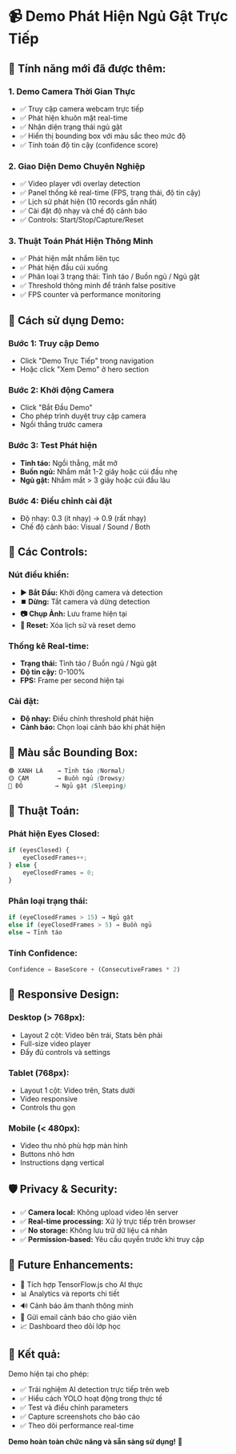 # 📹 Demo Phát Hiện Ngủ Gật Trực Tiếp

## 🚀 Tính năng mới đã được thêm:

### 1. **Demo Camera Thời Gian Thực**
- ✅ Truy cập camera webcam trực tiếp
- ✅ Phát hiện khuôn mặt real-time
- ✅ Nhận diện trạng thái ngủ gật
- ✅ Hiển thị bounding box với màu sắc theo mức độ
- ✅ Tính toán độ tin cậy (confidence score)

### 2. **Giao Diện Demo Chuyên Nghiệp**
- ✅ Video player với overlay detection
- ✅ Panel thống kê real-time (FPS, trạng thái, độ tin cậy)
- ✅ Lịch sử phát hiện (10 records gần nhất)
- ✅ Cài đặt độ nhạy và chế độ cảnh báo
- ✅ Controls: Start/Stop/Capture/Reset

### 3. **Thuật Toán Phát Hiện Thông Minh**
- ✅ Phát hiện mắt nhắm liên tục
- ✅ Phát hiện đầu cúi xuống
- ✅ Phân loại 3 trạng thái: Tỉnh táo / Buồn ngủ / Ngủ gật
- ✅ Threshold thông minh để tránh false positive
- ✅ FPS counter và performance monitoring

## 🎯 Cách sử dụng Demo:

### **Bước 1: Truy cập Demo**
- Click "Demo Trực Tiếp" trong navigation
- Hoặc click "Xem Demo" ở hero section

### **Bước 2: Khởi động Camera**
- Click "Bắt Đầu Demo"
- Cho phép trình duyệt truy cập camera
- Ngồi thẳng trước camera

### **Bước 3: Test Phát hiện**
- **Tỉnh táo:** Ngồi thẳng, mắt mở
- **Buồn ngủ:** Nhắm mắt 1-2 giây hoặc cúi đầu nhẹ
- **Ngủ gật:** Nhắm mắt > 3 giây hoặc cúi đầu lâu

### **Bước 4: Điều chỉnh cài đặt**
- Độ nhạy: 0.3 (ít nhạy) → 0.9 (rất nhạy)
- Chế độ cảnh báo: Visual / Sound / Both

## 🔧 Các Controls:

### **Nút điều khiển:**
- **▶️ Bắt Đầu:** Khởi động camera và detection
- **⏹️ Dừng:** Tắt camera và dừng detection
- **📷 Chụp Ảnh:** Lưu frame hiện tại
- **🔄 Reset:** Xóa lịch sử và reset demo

### **Thống kê Real-time:**
- **Trạng thái:** Tỉnh táo / Buồn ngủ / Ngủ gật
- **Độ tin cậy:** 0-100%
- **FPS:** Frame per second hiện tại

### **Cài đặt:**
- **Độ nhạy:** Điều chỉnh threshold phát hiện
- **Cảnh báo:** Chọn loại cảnh báo khi phát hiện

## 🎨 Màu sắc Bounding Box:

```css
🟢 XANH LÁ    → Tỉnh táo (Normal)
🟡 CAM        → Buồn ngủ (Drowsy) 
🔴 ĐỎ         → Ngủ gật (Sleeping)
```

## 🧠 Thuật Toán:

### **Phát hiện Eyes Closed:**
```javascript
if (eyesClosed) {
    eyeClosedFrames++;
} else {
    eyeClosedFrames = 0;
}
```

### **Phân loại trạng thái:**
```javascript
if (eyeClosedFrames > 15) → Ngủ gật
else if (eyeClosedFrames > 5) → Buồn ngủ  
else → Tỉnh táo
```

### **Tính Confidence:**
```javascript
Confidence = BaseScore + (ConsecutiveFrames * 2)
```

## 📱 Responsive Design:

### **Desktop (> 768px):**
- Layout 2 cột: Video bên trái, Stats bên phải
- Full-size video player
- Đầy đủ controls và settings

### **Tablet (768px):**
- Layout 1 cột: Video trên, Stats dưới
- Video responsive 
- Controls thu gọn

### **Mobile (< 480px):**
- Video thu nhỏ phù hợp màn hình
- Buttons nhỏ hơn
- Instructions dạng vertical

## 🛡️ Privacy & Security:

- ✅ **Camera local:** Không upload video lên server
- ✅ **Real-time processing:** Xử lý trực tiếp trên browser
- ✅ **No storage:** Không lưu trữ dữ liệu cá nhân
- ✅ **Permission-based:** Yêu cầu quyền trước khi truy cập

## 🔮 Future Enhancements:

- 🔄 Tích hợp TensorFlow.js cho AI thực
- 📊 Analytics và reports chi tiết
- 🔊 Cảnh báo âm thanh thông minh
- 📧 Gửi email cảnh báo cho giáo viên
- 📈 Dashboard theo dõi lớp học

## 🎯 Kết quả:

Demo hiện tại cho phép:
- ✅ Trải nghiệm AI detection trực tiếp trên web
- ✅ Hiểu cách YOLO hoạt động trong thực tế
- ✅ Test và điều chỉnh parameters
- ✅ Capture screenshots cho báo cáo
- ✅ Theo dõi performance real-time

**Demo hoàn toàn chức năng và sẵn sàng sử dụng!** 🎉

